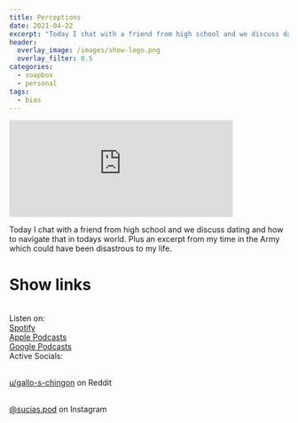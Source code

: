 ```yaml
---
title: Perceptions
date: 2021-04-22
excerpt: "Today I chat with a friend from high school and we discuss dating and how to navigate that in todays world"
header:
  overlay_image: /images/show-logo.png
  overlay_filter: 0.5
categories:
  - soapbox
  - personal
tags:
  - bias
---
```


<iframe src="https://open.spotify.com/embed-podcast/episode/6jLfqLFWa97ugxOITv9l44" width="80%" height="175" frameborder="0" allowtransparency="true" allow="encrypted-media"></iframe>

Today I chat with a friend from high school and we discuss dating and how to navigate that in todays world.
Plus an excerpt from my time in the Army which could have been disastrous to my life.

# Show links

<br> Listen on:
<br> [Spotify](https://open.spotify.com/show/3XjoipCU3QzeIaQAAQpBdW)  <a href='https://open.spotify.com/show/3XjoipCU3QzeIaQAAQpBdW'><i class='fab fa-spotify'></i></a>
<br> [Apple Podcasts](https://podcasts.apple.com/us/podcast/sucias/id1548173787) <a href='https://podcasts.apple.com/us/podcast/sucias/id1548173787'> <i class='fas fa-podcast'></i></a>
<br> [Google Podcasts](https://podcasts.google.com/feed/aHR0cHM6Ly9hbmNob3IuZm0vcy80MjI0YzYzYy9wb2RjYXN0L3Jzcw)  <a href='https://podcasts.google.com/feed/aHR0cHM6Ly9hbmNob3IuZm0vcy80MjI0YzYzYy9wb2RjYXN0L3Jzcw'><i class='fab fa-google-play'></i></a>
<br> Active Socials:

<br> [u/gallo-s-chingon](https://reddit.com/u/gallo-s-chingon/submitted) on Reddit <a href='https://reddit.com/u/gallo-s-chingon/submitted'><i class='fab fa-reddit'></i></a>

<br> [@sucias.pod](https://instagram.com/sucias.pod) on Instagram  <a href='https://www.instagram.com/sucias.pod'><i class='fab fa-instagram'></i></a>
